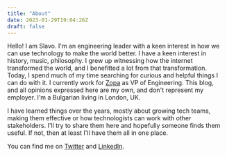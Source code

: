 ```yaml
---
title: "About"
date: 2023-01-29T19:04:26Z
draft: false
---
```


Hello! I am Slavo. I'm an engineering leader with a keen interest in how we can use technology to make the world better. I have a keen interest in history, music, philosophy. I grew up witnessing how the internet transformed the world, and I benefitted a lot from that transformation. Today, I spend much of my time searching for curious and helpful things I can do with it. I currently work for [Zopa](https://www.zopa.com) as VP of Engineering. This blog, and all opinions expressed here are my own, and don't represent my employer. I'm a Bulgarian living in London, UK.

I have learned things over the years, mostly about growing tech teams, making them effective or how technologists can work with other stakeholders. I'll try to share them here and hopefully someone finds them useful. If not, then at least I'll have them all in one place.

You can find me on [Twitter](https://twitter.com/slavoingilizov) and [LinkedIn](https://www.linkedin.com/in/slavoingilizov/).